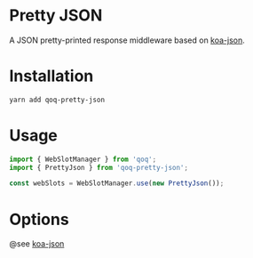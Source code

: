 # Pretty JSON
A JSON pretty-printed response middleware based on [koa-json](https://github.com/koajs/json).

# Installation
```bash
yarn add qoq-pretty-json
```

# Usage
```typescript
import { WebSlotManager } from 'qoq';
import { PrettyJson } from 'qoq-pretty-json';

const webSlots = WebSlotManager.use(new PrettyJson());
```

# Options
@see [koa-json](https://github.com/koajs/json/blob/master/Readme.md)
